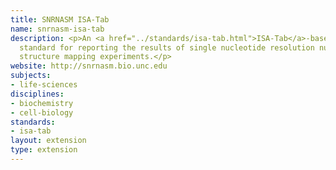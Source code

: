 ```yaml
---
title: SNRNASM ISA-Tab
name: snrnasm-isa-tab
description: <p>An <a href="../standards/isa-tab.html">ISA-Tab</a>-based
  standard for reporting the results of single nucleotide resolution nucleic acid
  structure mapping experiments.</p>
website: http://snrnasm.bio.unc.edu
subjects:
- life-sciences
disciplines:
- biochemistry
- cell-biology
standards:
- isa-tab
layout: extension
type: extension
---
```


